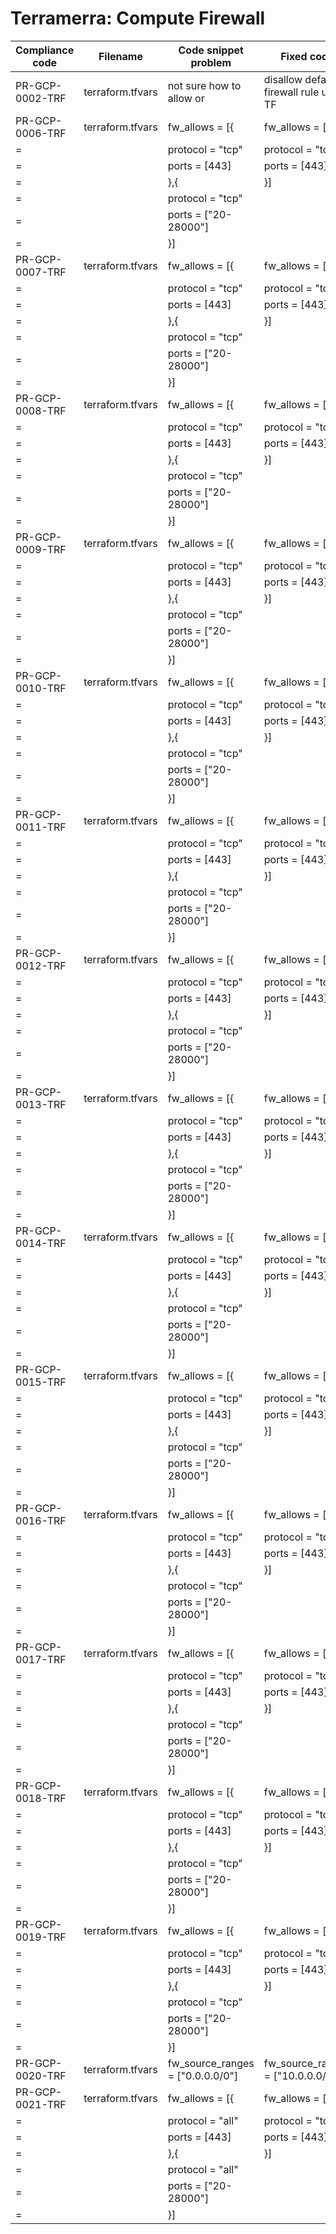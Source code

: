 # Terramerra: Compute Firewall

Compliance code | Filename       | Code snippet problem    | Fixed code
----------------|----------------|-------------------------|-----------------------------------
PR-GCP-0002-TRF |terraform.tfvars|not sure how to allow or | disallow default firewall rule using TF
PR-GCP-0006-TRF |terraform.tfvars|fw_allows      = [{      |fw_allows      = [{
=               |                |  protocol = "tcp"       |  protocol = "tcp"
=               |                |  ports    = [443]       |  ports    = [443]
=               |                |},{                      |}]
=               |                |  protocol = "tcp"       |
=               |                |  ports    = ["20-28000"]|
=               |                |}]                       |
PR-GCP-0007-TRF |terraform.tfvars|fw_allows      = [{      |fw_allows      = [{
=               |                |  protocol = "tcp"       |  protocol = "tcp"
=               |                |  ports    = [443]       |  ports    = [443]
=               |                |},{                      |}]
=               |                |  protocol = "tcp"       |
=               |                |  ports    = ["20-28000"]|
=               |                |}]                       |
PR-GCP-0008-TRF |terraform.tfvars|fw_allows      = [{      |fw_allows      = [{
=               |                |  protocol = "tcp"       |  protocol = "tcp"
=               |                |  ports    = [443]       |  ports    = [443]
=               |                |},{                      |}]
=               |                |  protocol = "tcp"       |
=               |                |  ports    = ["20-28000"]|
=               |                |}]                       |
PR-GCP-0009-TRF |terraform.tfvars|fw_allows      = [{      |fw_allows      = [{
=               |                |  protocol = "tcp"       |  protocol = "tcp"
=               |                |  ports    = [443]       |  ports    = [443]
=               |                |},{                      |}]
=               |                |  protocol = "tcp"       |
=               |                |  ports    = ["20-28000"]|
=               |                |}]                       |
PR-GCP-0010-TRF |terraform.tfvars|fw_allows      = [{      |fw_allows      = [{
=               |                |  protocol = "tcp"       |  protocol = "tcp"
=               |                |  ports    = [443]       |  ports    = [443]
=               |                |},{                      |}]
=               |                |  protocol = "tcp"       |
=               |                |  ports    = ["20-28000"]|
=               |                |}]                       |
PR-GCP-0011-TRF |terraform.tfvars|fw_allows      = [{      |fw_allows      = [{
=               |                |  protocol = "tcp"       |  protocol = "tcp"
=               |                |  ports    = [443]       |  ports    = [443]
=               |                |},{                      |}]
=               |                |  protocol = "tcp"       |
=               |                |  ports    = ["20-28000"]|
=               |                |}]                       |
PR-GCP-0012-TRF |terraform.tfvars|fw_allows      = [{      |fw_allows      = [{
=               |                |  protocol = "tcp"       |  protocol = "tcp"
=               |                |  ports    = [443]       |  ports    = [443]
=               |                |},{                      |}]
=               |                |  protocol = "tcp"       |
=               |                |  ports    = ["20-28000"]|
=               |                |}]                       |
PR-GCP-0013-TRF |terraform.tfvars|fw_allows      = [{      |fw_allows      = [{
=               |                |  protocol = "tcp"       |  protocol = "tcp"
=               |                |  ports    = [443]       |  ports    = [443]
=               |                |},{                      |}]
=               |                |  protocol = "tcp"       |
=               |                |  ports    = ["20-28000"]|
=               |                |}]                       |
PR-GCP-0014-TRF |terraform.tfvars|fw_allows      = [{      |fw_allows      = [{
=               |                |  protocol = "tcp"       |  protocol = "tcp"
=               |                |  ports    = [443]       |  ports    = [443]
=               |                |},{                      |}]
=               |                |  protocol = "tcp"       |
=               |                |  ports    = ["20-28000"]|
=               |                |}]                       |
PR-GCP-0015-TRF |terraform.tfvars|fw_allows      = [{      |fw_allows      = [{
=               |                |  protocol = "tcp"       |  protocol = "tcp"
=               |                |  ports    = [443]       |  ports    = [443]
=               |                |},{                      |}]
=               |                |  protocol = "tcp"       |
=               |                |  ports    = ["20-28000"]|
=               |                |}]                       |
PR-GCP-0016-TRF |terraform.tfvars|fw_allows      = [{      |fw_allows      = [{
=               |                |  protocol = "tcp"       |  protocol = "tcp"
=               |                |  ports    = [443]       |  ports    = [443]
=               |                |},{                      |}]
=               |                |  protocol = "tcp"       |
=               |                |  ports    = ["20-28000"]|
=               |                |}]                       |
PR-GCP-0017-TRF |terraform.tfvars|fw_allows      = [{      |fw_allows      = [{
=               |                |  protocol = "tcp"       |  protocol = "tcp"
=               |                |  ports    = [443]       |  ports    = [443]
=               |                |},{                      |}]
=               |                |  protocol = "tcp"       |
=               |                |  ports    = ["20-28000"]|
=               |                |}]                       |
PR-GCP-0018-TRF |terraform.tfvars|fw_allows      = [{      |fw_allows      = [{
=               |                |  protocol = "tcp"       |  protocol = "tcp"
=               |                |  ports    = [443]       |  ports    = [443]
=               |                |},{                      |}]
=               |                |  protocol = "tcp"       |
=               |                |  ports    = ["20-28000"]|
=               |                |}]                       |
PR-GCP-0019-TRF |terraform.tfvars|fw_allows      = [{      |fw_allows      = [{
=               |                |  protocol = "tcp"       |  protocol = "tcp"
=               |                |  ports    = [443]       |  ports    = [443]
=               |                |},{                      |}]
=               |                |  protocol = "tcp"       |
=               |                |  ports    = ["20-28000"]|
=               |                |}]                       |
PR-GCP-0020-TRF |terraform.tfvars|fw_source_ranges = ["0.0.0.0/0"]|fw_source_ranges = ["10.0.0.0/16"]
PR-GCP-0021-TRF |terraform.tfvars|fw_allows      = [{      |fw_allows      = [{
=               |                |  protocol = "all"       |  protocol = "tcp"
=               |                |  ports    = [443]       |  ports    = [443]
=               |                |},{                      |}]
=               |                |  protocol = "all"       |
=               |                |  ports    = ["20-28000"]|
=               |                |}]                       |

